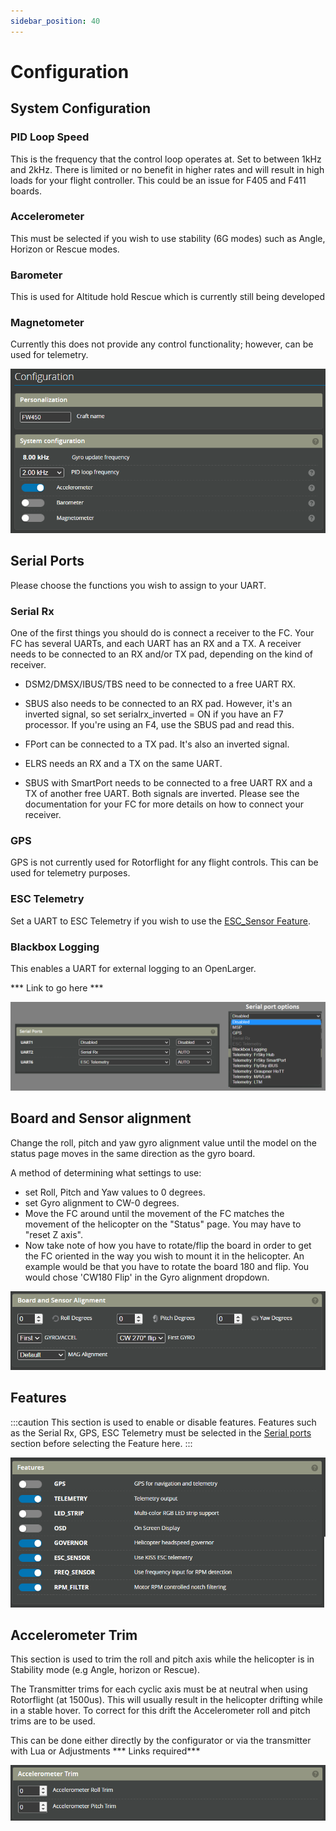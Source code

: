 ```yaml
---
sidebar_position: 40
---
```

# Configuration

## System Configuration
### PID Loop Speed
This is the frequency that the control loop operates at. Set to between 1kHz and 2kHz. There is limited or no benefit in higher rates and will result in high loads for your flight controller. This could be an issue for F405 and F411 boards.  

### Accelerometer
This must be selected if you wish to use stability (6G modes) such as Angle, Horizon or Rescue modes. 

### Barometer
This is used for Altitude hold Rescue which is currently still being developed

### Magnetometer
Currently this does not provide any control functionality; however, can be used for telemetry. 

![Configuration Tab](./img/config-1.png)
## Serial Ports
Please choose the functions you wish to assign to your UART. 

### Serial Rx
One of the first things you should do is connect a receiver to the FC. Your FC has several UARTs, and each UART has an RX and a TX. A receiver needs to be connected to an RX and/or TX pad, depending on the kind of receiver.

* DSM2/DMSX/IBUS/TBS need to be connected to a free UART RX.  
* SBUS also needs to be connected to an RX pad. However, it's an inverted signal, so set serialrx_inverted = ON if you have an F7 processor. If you're using an F4, use the SBUS pad and read this.

* FPort can be connected to a TX pad. It's also an inverted signal.  
* ELRS needs an RX and a TX on the same UART.  
* SBUS with SmartPort needs to be connected to a free UART RX and a TX of another free UART. Both signals are inverted.
Please see the documentation for your FC for more details on how to connect your receiver.  

### GPS
GPS is not currently used for Rotorflight for any flight controls. This can be used for telemetry purposes.

### ESC Telemetry
Set a UART to ESC Telemetry if you wish to use the [ESC_Sensor Feature](#features).

### Blackbox Logging
This enables a UART for external logging to an OpenLarger.

*** Link to go here ***


![Configuration Tab](./img/config-2.png)

## Board and Sensor alignment

Change the roll, pitch and yaw gyro alignment value until the model on the status page moves in the same direction as the gyro board.

A method of determining what settings to use: 
* set Roll, Pitch and Yaw values to 0 degrees.  
* set Gyro alignment to CW-0 degrees.  
* Move the FC around until the movement of the FC matches the movement of the helicopter on the "Status" page. You may have to "reset Z axis".  
* Now take note of how you have to rotate/flip the board in order to get the FC oriented in the way you wish to mount it in the helicopter. An example would be that you have to rotate the board 180 and flip. You would chose 'CW180 Flip' in the Gyro alignment dropdown.    

![Configuration Tab](./img/config-3.png)

## Features
:::caution
This section is used to enable or disable features. Features such as the Serial Rx, GPS, ESC Telemetry must be selected in the [Serial ports](#serial-ports) section before selecting the Feature here. 
:::

![Configuration Tab](./img/config-4.png)


## Accelerometer Trim
This section is used to trim the roll and pitch axis while the helicopter is in Stability mode (e.g Angle, horizon or Rescue). 

The Transmitter trims for each cyclic axis must be at neutral when using Rotorflight (at 1500us). This will usually result in the helicopter drifting while in a stable hover. To correct for this drift the Accelerometer roll and pitch trims are to be used. 

This can be done either directly by the configurator or via the transmitter with Lua or Adjustments *** Links required***

![Configuration Tab](./img/config-5.png)
